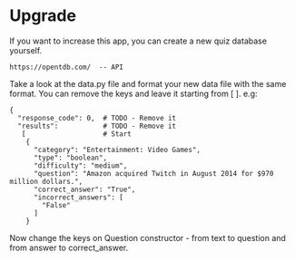 # Upgrade
If you want to increase this app, you can create a new quiz database yourself.
```text
https://opentdb.com/  -- API
```

Take a look at the data.py file and format your new data file with the same format. You can remove the keys and leave it starting from [ ].
e.g:
```text
{
  "response_code": 0,  # TODO - Remove it
  "results":           # TODO - Remove it
   [                   # Start
    {
      "category": "Entertainment: Video Games",
      "type": "boolean",
      "difficulty": "medium",
      "question": "Amazon acquired Twitch in August 2014 for $970 million dollars.",
      "correct_answer": "True",
      "incorrect_answers": [
        "False"
      ]
    }
```
Now change the keys on Question constructor - from text to question and from answer to correct_answer.
